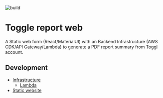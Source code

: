 ![build](https://github.com/github/docs/actions/workflows/cdk.yml/badge.svg)

# Toggle report web

A Static web form (React/MaterialUI) with an Backend Infrastructure (AWS CDK/API Gateway/Lambda) to generate a PDF report summary from [Toggl](https://toggl.com/) account.

## Development

 - [Infrastructure](./TogglReportService/README.md)
    - [Lambda](./TogglReportService/resources/README.md)
 - [Static website](./Website/README.md)
